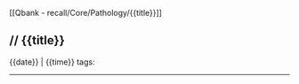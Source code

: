 [[Qbank - recall/Core/Pathology/{{title}}]]

// {{title}}
-------------
{{date}} | {{time}}
tags: 

_________________



